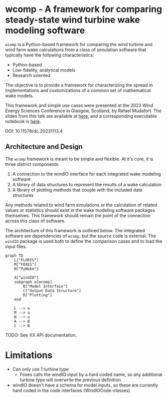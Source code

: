 
# wcomp - A framework for comparing steady-state wind turbine wake modeling software

`wcomp` is a Python-based framework for comparing the wind turbine and wind farm wake
calculations from a class of simulation software that typically have the following
characteristics:

- Python-based
- Low-fidelity, analytical models
- Research oriented

The objective is to provide a framework for characterizing the spread in implementations
and customizations of a common set of mathematical wake models. 

This framework and simple use cases were presented at the
2023 Wind Energy Sciences Conference in Glasgow, Scotland, by Rafael Mudafort.
The slides from this talk are available at
[here](https://github.com/rafmudaf/wcomp/blob/main/2.2%20Mudafort%20Validation%20Framework%20for%20Python-based%20steady-state%20wake%20models.pptx),
and a corresponding executable notebook is [here](https://github.com/rafmudaf/wcomp/blob/main/examples/wesc2023_demo.ipynb).

DOI: 10.11578/dc.20231113.4

## Architecture and Design

The `wcomp` framework is meant to be simple and flexible. At it's core, it is three
district components:

1. A connection to the windIO interface for each integrated wake modeling software
2. A library of data structures to represent the results of a wake calculation
3. A library of plotting methods that couple with the included data structures

Any methods related to wind farm simulations or the calculation of related values
or statistics should exist in the wake modeling software packages themselves.
This framework should remain the point of the connection across this class of
software.

The architecture of this framework is outlined below. The integrated software
are dependencies of `wcomp`, but the source code is external. The `windIO` package
is used both to define the comparison cases and to load the input files.

```mermaid
graph TD
    L["FLORIS"]
    M["FOXES"]
    N["PyWake"]

    A["windIO"]
    subgraph a[wcomp]
        B["Model Interface"]
        C["Output Data Structure"]
        D["Plotting"]
    end

    L --> a
    M --> a
    N --> a
    A --> B
    C --> B
```

TODO: See XX API documentation.


# Limitations
- Can only use 1 turbine type
    - Foxes calls the windIO input by a hard coded name, so any additional turbine type will overwrite the previous definition
- windIO doesn't have a schema for model inputs, so these are currently hard coded in the code interfaces (WindIOCode-classes)
